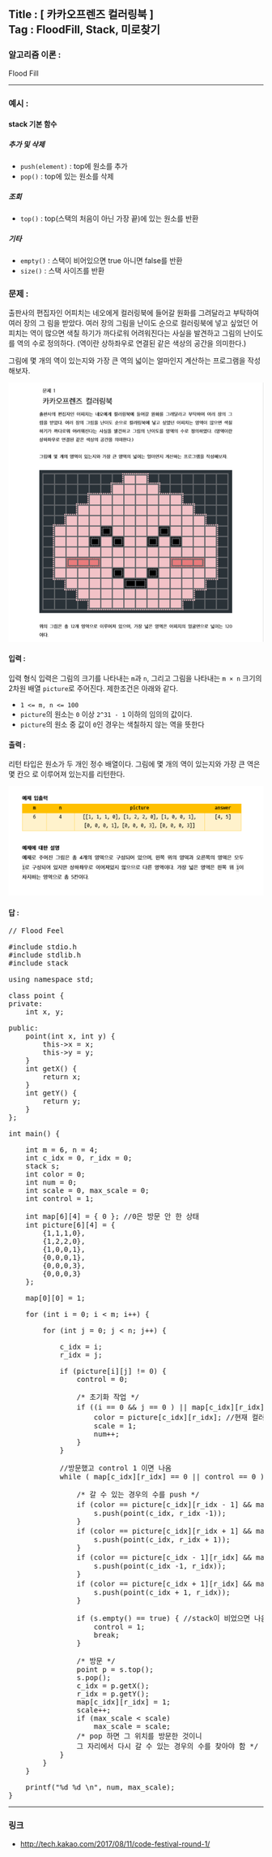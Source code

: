 
## Title : [ 카카오프렌즈 컬러링북 ] <br/> Tag : FloodFill, Stack, 미로찾기

### 알고리즘 이론 :
Flood Fill

<hr>

### 예시 :

#### stack 기본 함수

##### 추가 및 삭제

* ```push(element)``` : top에 원소를 추가
* ```pop()``` : top에 있는 원소를 삭제

##### 조회

* ```top()``` : top(스택의 처음이 아닌 가장 끝)에 있는 원소를 반환

##### 기타

* ```empty()``` : 스택이 비어있으면 true 아니면 false를 반환
* ```size()``` : 스택 사이즈를 반환


### 문제 :

출판사의 편집자인 어피치는 네오에게 컬러링북에 들어갈 원화를 그려달라고 부탁하여 여러 장의 그 림을 받았다. 여러 장의 그림을 난이도 순으로 컬러링북에 넣고 싶었던 어피치는 역이 많으면 색칠 하기가 까다로워 어려워진다는 사실을 발견하고 그림의 난이도를 역의 수로 정의하다. (역이란 상하좌우로 연결된 같은 색상의 공간을 의미한다.)

그림에 몇 개의 역이 있는지와 가장 큰 역의 넓이는 얼마인지 계산하는 프로그램을 작성해보자.

![kakao](/contents/2017-cacao-code-festival/1/1.PNG)


#### 입력 :

입력 형식 입력은 그림의 크기를 나타내는 ```m```과 ```n```, 그리고 그림을 나타내는 ```m × n``` 크기의 2차원 배열 ```picture```로 주어진다. 제한조건은 아래와 같다.

* ```1 <= m, n <= 100```
* ```picture```의 원소는 ```0``` 이상 ```2^31 - 1``` 이하의 임의의 값이다.
* ```picture```의 원소 중 값이 ```0```인 경우는 색칠하지 않는 역을 뜻한다


#### 출력 :

리턴 타입은 원소가 두 개인 정수 배열이다. 그림에 몇 개의 역이 있는지와 가장 큰 역은 몇 칸으 로 이루어져 있는지를 리턴한다.


![kakao](/contents/2017-cacao-code-festival/1/2.PNG)

#### 답 :
<pre>
// Flood Feel

#include stdio.h
#include stdlib.h
#include stack

using namespace std;

class point {
private:
	int x, y;

public:
	point(int x, int y) {
		this->x = x;
		this->y = y;
	}
	int getX() {
		return x;
	}
	int getY() {
		return y;
	}
};

int main() {

	int m = 6, n = 4;
	int c_idx = 0, r_idx = 0;
	stack<point> s;
	int color = 0;
	int num = 0;
	int scale = 0, max_scale = 0;
	int control = 1;

	int map[6][4] = { 0 }; //0은 방문 안 한 상태
	int picture[6][4] = {
		{1,1,1,0},
		{1,2,2,0},
		{1,0,0,1},
		{0,0,0,1},
		{0,0,0,3},
		{0,0,0,3}
	};

	map[0][0] = 1;

	for (int i = 0; i < m; i++) {

		for (int j = 0; j < n; j++) {

			c_idx = i;
			r_idx = j;

			if (picture[i][j] != 0) {
				control = 0;

				/* 초기화 작업 */
				if ((i == 0 && j == 0 ) || map[c_idx][r_idx] == 0) { //0 방문 안 했다면
					color = picture[c_idx][r_idx]; //현재 컬러 저장
					scale = 1;
					num++;
				}
			}

			//방문했고 control 1 이면 나옴
			while ( map[c_idx][r_idx] == 0 || control == 0 ) {

				/* 갈 수 있는 경우의 수를 push */
				if (color == picture[c_idx][r_idx - 1] && map[c_idx][r_idx - 1] == 0) { //상
					s.push(point(c_idx, r_idx -1));
				}
				if (color == picture[c_idx][r_idx + 1] && map[c_idx][r_idx + 1] == 0) { //하
					s.push(point(c_idx, r_idx + 1));
				}
				if (color == picture[c_idx - 1][r_idx] && map[c_idx - 1][r_idx ] == 0) { //좌
					s.push(point(c_idx -1, r_idx));
				}
				if (color == picture[c_idx + 1][r_idx] && map[c_idx + 1][r_idx] == 0) { //우
					s.push(point(c_idx + 1, r_idx));
				}

				if (s.empty() == true) { //stack이 비었으면 나옴
					control = 1;
					break;
				}

				/* 방문 */
				point p = s.top();
				s.pop();
				c_idx = p.getX();
				r_idx = p.getY();
				map[c_idx][r_idx] = 1;
				scale++;
				if (max_scale < scale)
					max_scale = scale;
				/* pop 하면 그 위치를 방문한 것이니
				그 자리에서 다시 갈 수 있는 경우의 수를 찾아야 함 */
			}
		}
	}

	printf("%d %d \n", num, max_scale);
}
</pre>

<hr>

### 링크
* <http://tech.kakao.com/2017/08/11/code-festival-round-1/>
